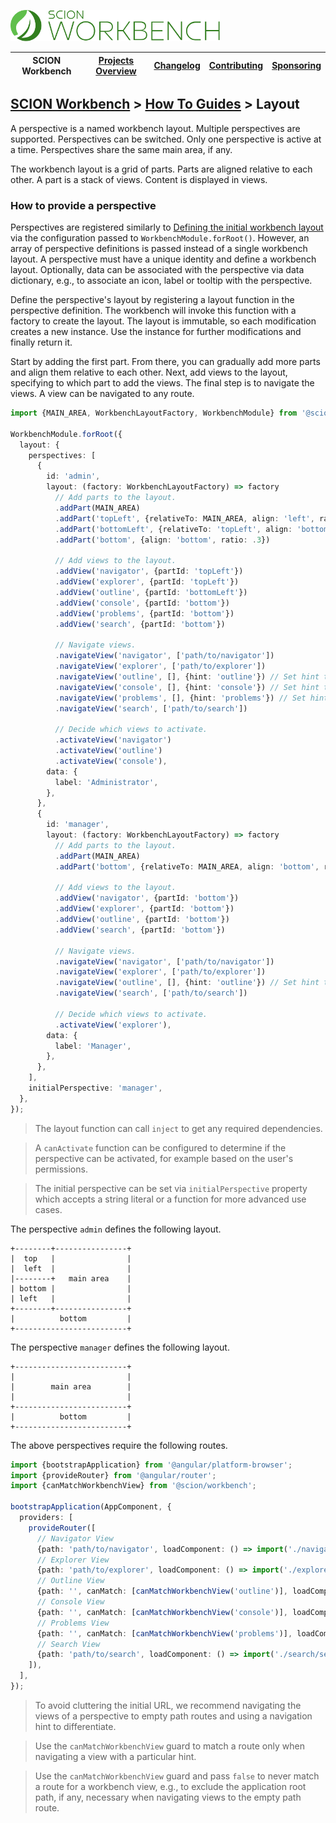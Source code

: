 <a href="/README.md"><img src="/resources/branding/scion-workbench-banner.svg" height="50" alt="SCION Workbench"></a>

| SCION Workbench | [Projects Overview][menu-projects-overview] | [Changelog][menu-changelog] | [Contributing][menu-contributing] | [Sponsoring][menu-sponsoring] |  
| --- | --- | --- | --- | --- |

## [SCION Workbench][menu-home] > [How To Guides][menu-how-to] > Layout

A perspective is a named workbench layout. Multiple perspectives are supported. Perspectives can be switched. Only one perspective is active at a time. Perspectives share the same main area, if any.

The workbench layout is a grid of parts. Parts are aligned relative to each other. A part is a stack of views. Content is displayed in views.

### How to provide a perspective

Perspectives are registered similarly to [Defining the initial workbench layout][link-how-to-define-initial-workbench-layout] via the configuration passed to `WorkbenchModule.forRoot()`. However, an array of perspective definitions is passed instead of a single workbench layout. A perspective must have a unique identity and define a workbench layout. Optionally, data can be associated with the perspective via data dictionary, e.g., to associate an icon, label or tooltip with the perspective.

Define the perspective's layout by registering a layout function in the perspective definition. The workbench will invoke this function with a factory to create the layout. The layout is immutable, so each modification creates a new instance. Use the instance for further modifications and finally return it.

Start by adding the first part. From there, you can gradually add more parts and align them relative to each other. Next, add views to the layout, specifying to which part to add the views. The final step is to navigate the views. A view can be navigated to any route.

```ts
import {MAIN_AREA, WorkbenchLayoutFactory, WorkbenchModule} from '@scion/workbench';

WorkbenchModule.forRoot({
  layout: {
    perspectives: [
      {
        id: 'admin',
        layout: (factory: WorkbenchLayoutFactory) => factory
          // Add parts to the layout.
          .addPart(MAIN_AREA)
          .addPart('topLeft', {relativeTo: MAIN_AREA, align: 'left', ratio: .25})
          .addPart('bottomLeft', {relativeTo: 'topLeft', align: 'bottom', ratio: .5})
          .addPart('bottom', {align: 'bottom', ratio: .3})

          // Add views to the layout.
          .addView('navigator', {partId: 'topLeft'})
          .addView('explorer', {partId: 'topLeft'})
          .addView('outline', {partId: 'bottomLeft'})
          .addView('console', {partId: 'bottom'})
          .addView('problems', {partId: 'bottom'})
          .addView('search', {partId: 'bottom'})

          // Navigate views.
          .navigateView('navigator', ['path/to/navigator'])
          .navigateView('explorer', ['path/to/explorer'])
          .navigateView('outline', [], {hint: 'outline'}) // Set hint to differentiate between routes with an empty path.
          .navigateView('console', [], {hint: 'console'}) // Set hint to differentiate between routes with an empty path.
          .navigateView('problems', [], {hint: 'problems'}) // Set hint to differentiate between routes with an empty path.
          .navigateView('search', ['path/to/search'])

          // Decide which views to activate.
          .activateView('navigator')
          .activateView('outline')
          .activateView('console'),
        data: {
          label: 'Administrator',
        },
      },
      {
        id: 'manager',
        layout: (factory: WorkbenchLayoutFactory) => factory
          // Add parts to the layout.
          .addPart(MAIN_AREA)
          .addPart('bottom', {relativeTo: MAIN_AREA, align: 'bottom', ratio: .3})

          // Add views to the layout.  
          .addView('navigator', {partId: 'bottom'})
          .addView('explorer', {partId: 'bottom'})
          .addView('outline', {partId: 'bottom'})
          .addView('search', {partId: 'bottom'})

          // Navigate views.
          .navigateView('navigator', ['path/to/navigator'])
          .navigateView('explorer', ['path/to/explorer'])
          .navigateView('outline', [], {hint: 'outline'}) // Set hint to differentiate between routes with an empty path.
          .navigateView('search', ['path/to/search'])

          // Decide which views to activate.
          .activateView('explorer'),
        data: {
          label: 'Manager',
        },
      },
    ],
    initialPerspective: 'manager',
  },
});
```

> The layout function can call `inject` to get any required dependencies.

> A `canActivate` function can be configured to determine if the perspective can be activated, for example based on the user's permissions.

> The initial perspective can be set via `initialPerspective` property which accepts a string literal or a function for more advanced use cases.

The perspective `admin` defines the following layout.

```plain
+--------+----------------+
|  top   |                |
|  left  |                |
|--------+   main area    |
| bottom |                |
| left   |                |
+--------+----------------+
|          bottom         |
+-------------------------+
```

The perspective `manager` defines the following layout.

```plain
+-------------------------+
|                         |
|        main area        |
|                         |
+-------------------------+
|          bottom         |
+-------------------------+
```

The above perspectives require the following routes.
 
```ts
import {bootstrapApplication} from '@angular/platform-browser';
import {provideRouter} from '@angular/router';
import {canMatchWorkbenchView} from '@scion/workbench';

bootstrapApplication(AppComponent, {
  providers: [
    provideRouter([
      // Navigator View
      {path: 'path/to/navigator', loadComponent: () => import('./navigator/navigator.component')},
      // Explorer View
      {path: 'path/to/explorer', loadComponent: () => import('./explorer/explorer.component')},
      // Outline View
      {path: '', canMatch: [canMatchWorkbenchView('outline')], loadComponent: () => import('./outline/outline.component')},
      // Console View
      {path: '', canMatch: [canMatchWorkbenchView('console')], loadComponent: () => import('./console/console.component')},
      // Problems View
      {path: '', canMatch: [canMatchWorkbenchView('problems')], loadComponent: () => import('./problems/problems.component')},
      // Search View
      {path: 'path/to/search', loadComponent: () => import('./search/search.component')},
    ]),
  ],
});
```

> To avoid cluttering the initial URL, we recommend navigating the views of a perspective to empty path routes and using a navigation hint to differentiate.

> Use the `canMatchWorkbenchView` guard to match a route only when navigating a view with a particular hint.

> Use the `canMatchWorkbenchView` guard and pass `false` to never match a route for a workbench view, e.g., to exclude the application root path, if any, necessary when navigating views to the empty path route.

[link-how-to-define-initial-workbench-layout]: /docs/site/howto/how-to-define-initial-layout.md

[menu-how-to]: /docs/site/howto/how-to.md

[menu-home]: /README.md
[menu-projects-overview]: /docs/site/projects-overview.md
[menu-changelog]: /docs/site/changelog.md
[menu-contributing]: /CONTRIBUTING.md
[menu-sponsoring]: /docs/site/sponsoring.md
